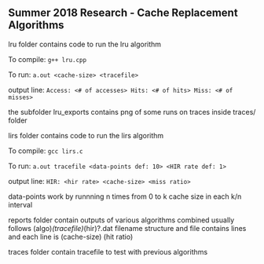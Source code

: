 ## Summer 2018 Research - Cache Replacement Algorithms

lru folder contains code to run the lru algorithm

To compile: `g++ lru.cpp`

To run: `a.out <cache-size> <tracefile>`

output line: `Access: <# of accesses> Hits: <# of hits> Miss: <# of misses>`

the subfolder lru_exports contains png of some runs
on traces inside traces/ folder

lirs folder contains code to run the lirs algorithm

To compile: `gcc lirs.c`

To run: `a.out tracefile <data-points def: 10> <HIR rate def: 1>`

output line: `HIR: <hir rate> <cache-size> <miss ratio>`

data-points work by runnning n times from 0 to k cache size
in each k/n interval

reports folder contain outputs of various algorithms combined
usually follows (algo)_(tracefile)_(hir)?.dat filename structure
and file contains lines and each line is (cache-size) (hit ratio)

traces folder contain tracefile to test with previous algorithms